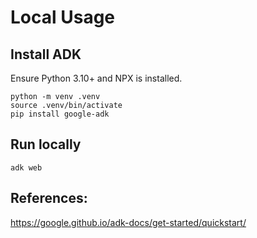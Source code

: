 # Local Usage

## Install ADK
Ensure Python 3.10+ and NPX is installed.

```commandline
python -m venv .venv
source .venv/bin/activate
pip install google-adk
```

## Run locally
```commandline
adk web
```

## References:
https://google.github.io/adk-docs/get-started/quickstart/
